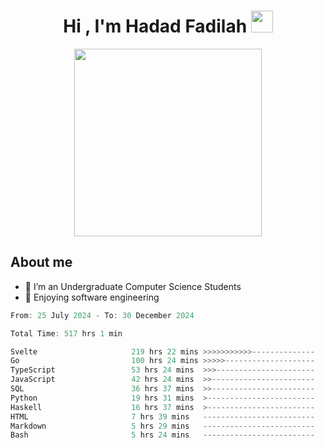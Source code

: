 <h1 align="center">Hi , I'm Hadad Fadilah <img src="https://media.giphy.com/media/hvRJCLFzcasrR4ia7z/giphy.gif" width="35"></h1>

<p align="center">
<img src="https://media.tenor.com/78dNivDemDAAAAAi/speech-bubble-venti.gif" width="300"/>    
</p>


##  About me
- 🔭 I’m an Undergraduate Computer Science Students
- 🌱 Enjoying software engineering

<!--START_SECTION:waka-->

```go
From: 25 July 2024 - To: 30 December 2024

Total Time: 517 hrs 1 min

Svelte                     219 hrs 22 mins >>>>>>>>>>>--------------   42.25 %
Go                         100 hrs 24 mins >>>>>--------------------   19.34 %
TypeScript                 53 hrs 24 mins  >>>----------------------   10.28 %
JavaScript                 42 hrs 24 mins  >>-----------------------   08.17 %
SQL                        36 hrs 37 mins  >>-----------------------   07.05 %
Python                     19 hrs 31 mins  >------------------------   03.76 %
Haskell                    16 hrs 37 mins  >------------------------   03.20 %
HTML                       7 hrs 39 mins   -------------------------   01.47 %
Markdown                   5 hrs 29 mins   -------------------------   01.06 %
Bash                       5 hrs 24 mins   -------------------------   01.04 %
```

<!--END_SECTION:waka-->




<!--
**Fadil-Tao/Fadil-Tao** is a ✨ _special_ ✨ repository because its `README.md` (this file) appears on your GitHub profile.


